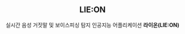 <div align=center>

<h2>LIE:ON</h2>
<p>실시간 음성 거짓말 및 보이스피싱 탐지 인공지능 어플리케이션 <strong>라이온(LIE:ON)</strong></p>


<!--

**Here are some ideas to get you started:**

🙋‍♀️ A short introduction - what is your organization all about?
🌈 Contribution guidelines - how can the community get involved?
👩‍💻 Useful resources - where can the community find your docs? Is there anything else the community should know?
🍿 Fun facts - what does your team eat for breakfast?
🧙 Remember, you can do mighty things with the power of [Markdown](https://docs.github.com/github/writing-on-github/getting-started-with-writing-and-formatting-on-github/basic-writing-and-formatting-syntax)
-->
